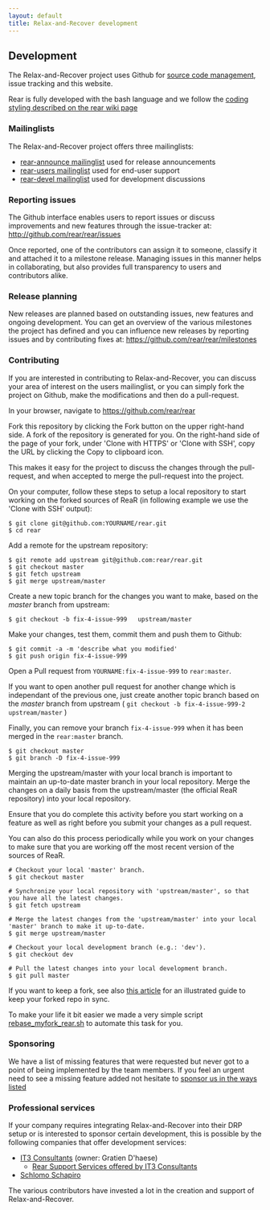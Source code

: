 ```yaml
---
layout: default
title: Relax-and-Recover development
---
```


## Development
The Relax-and-Recover project uses Github for [source code management](https://github.com/rear),
issue tracking and this website.

Rear is fully developed with the bash language and we follow the [coding styling described on the rear wiki page](https://github.com/rear/rear/wiki/Coding-Style)


### Mailinglists
The Relax-and-Recover project offers three mailinglists:

 - [rear-announce mailinglist](http://lists.relax-and-recover.org/mailman/listinfo/rear-announce)
   used for release announcements
 - [rear-users mailinglist](http://lists.relax-and-recover.org/mailman/listinfo/rear-users)
   used for end-user support
 - [rear-devel mailinglist](http://lists.relax-and-recover.org/mailman/listinfo/rear-devel)
   used for development discussions


### Reporting issues
The Github interface enables users to report issues or discuss improvements
and new features through the issue-tracker at:
<http://github.com/rear/rear/issues>

Once reported, one of the contributors can assign it to someone, classify it
and attached it to a milestone release. Managing issues in this manner helps
in collaborating, but also provides full transparency to users and contributors
alike.


### Release planning
New releases are planned based on outstanding issues, new features and ongoing
development. You can get an overview of the various milestones the project has
defined and you can influence new releases by reporting issues and by
contributing fixes at: <https://github.com/rear/rear/milestones>


### Contributing
If you are interested in contributing to Relax-and-Recover, you can discuss
your area of interest on the users mailinglist, or you can simply fork the
project on Github, make the modifications and then do a pull-request.

In your browser, navigate to <https://github.com/rear/rear>

Fork this repository by clicking the Fork button on the upper right-hand side. A fork of the repository is generated for you. On the right-hand side of the page of your fork, under 'Clone with HTTPS' or 'Clone with SSH', copy the URL by clicking the Copy to clipboard icon.

This makes it easy for the project to discuss the changes through the
pull-request, and when accepted to merge the pull-request into the project.

On your computer, follow these steps to setup a local repository to start working on the forked sources of ReaR (in following example we use the 'Clone with SSH' output):

    $ git clone git@github.com:YOURNAME/rear.git
    $ cd rear

Add a remote for the upstream repository:

    $ git remote add upstream git@github.com:rear/rear.git
    $ git checkout master
    $ git fetch upstream
    $ git merge upstream/master

Create a new topic branch for the changes you want to make, based on the *master* branch from upstream:

    $ git checkout -b fix-4-issue-999   upstream/master

Make your changes, test them, commit them and push them to Github:

    $ git commit -a -m 'describe what you modified'
    $ git push origin fix-4-issue-999

Open a Pull request from `YOURNAME:fix-4-issue-999` to `rear:master`.

If you want to open another pull request for another change which is independant of the previous one, just create another topic branch based on the *master* branch from upstream ( `git checkout -b fix-4-issue-999-2 upstream/master` )

Finally, you can remove your branch `fix-4-issue-999` when it has been merged in the `rear:master` branch.

    $ git checkout master
    $ git branch -D fix-4-issue-999

Merging the upstream/master with your local branch is important to maintain an up-to-date master branch in your local repository. Merge the changes on a daily basis from the upstream/master (the official ReaR repository) into your local repository.

Ensure that you do complete this activity before you start working on a feature as well as right before you submit your changes as a pull request.

You can also do this process periodically while you work on your changes to make sure that you are working off the most recent version of the sources of ReaR.

    # Checkout your local 'master' branch.
    $ git checkout master
    
    # Synchronize your local repository with 'upstream/master', so that you have all the latest changes.
    $ git fetch upstream
    
    # Merge the latest changes from the 'upstream/master' into your local 'master' branch to make it up-to-date.
    $ git merge upstream/master
    
    # Checkout your local development branch (e.g.: 'dev').
    $ git checkout dev
    
    # Pull the latest changes into your local development branch.
    $ git pull master
    
If you want to keep a fork, see also [this article](https://2buntu.com/articles/1459/keeping-your-forked-repo-synced-with-the-upstream-source/) for an illustrated guide to keep your forked repo in sync.

To make your life it bit easier we made a very simple script [rebase_myfork_rear.sh](https://github.com/gdha/mismas/blob/master/rebase_myfork_rear.sh) to automate this task for you.

### Sponsoring
We have a list of missing features that were requested but never got to a point
of being implemented by the team members. If you feel an urgent need to see a
missing feature added not hesitate to [sponsor us in the ways listed](http://relax-and-recover.org/support/sponsors)

### Professional services
If your company requires integrating Relax-and-Recover into their DRP setup or
is interested to sponsor certain development, this is possible by the following
companies that offer development services:

 - [IT3 Consultants](https://www.it3.be/) (owner: Gratien D'haese)
   * [Rear Support Services offered by IT3 Consultants](https://www.it3.be/rear-support/)
 - [Schlomo Schapiro](http://consulting.schlomo.schapiro.org/)

The various contributors have invested a lot in the creation and support
of Relax-and-Recover.
